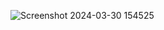 ![Screenshot 2024-03-30 154525](https://github.com/UdayRangpariya/Calculator/assets/153525885/f2e5001f-dfeb-4aa0-9c36-d922294b8884)
